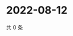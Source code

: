 # 2022-08-12

共 0 条

<!-- BEGIN WEIBO -->
<!-- 最后更新时间 Fri Aug 12 2022 12:18:54 GMT+0800 (China Standard Time) -->

<!-- END WEIBO -->
